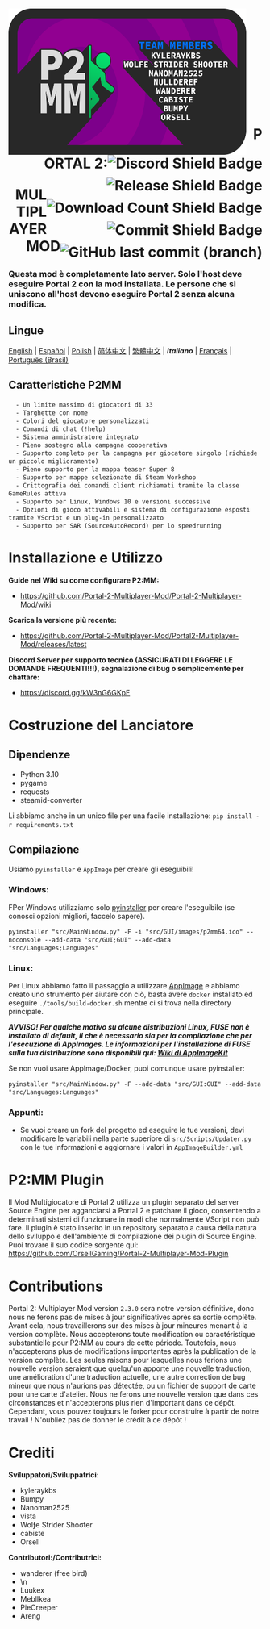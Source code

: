 <h1>
  <img src="https://github.com/Portal-2-Multiplayer-Mod/P2MM-ART/blob/e56d8c209eb3f143bb0607dc1e59730e517ecca6/Banners/P2MMBannerREADME.png?raw=true" alt="P2MMBannerREADME" width="472" height="290" align="left">
  <a href="https://discord.gg/nXRygGNxyK" target="_blank">
      <img src="https://img.shields.io/discord/839651379034193920?color=blue&label=Discord%20Users&style=for-the-badge&logo=discord&logoWidth=20"
              alt="Discord Shield Badge" style="margin-bottom: 10px;" align="right">
  </a>
  <br>
  <a href="https://github.com/Portal-2-Multiplayer-Mod/Portal-2-Multiplayer-Mod/releases/latest">
      <img src="https://img.shields.io/github/release-date/Portal-2-Multiplayer-Mod/Portal-2-Multiplayer-Mod?color=red&label=Latest%20Release&style=for-the-badge"
              alt="Release Shield Badge" style="margin-bottom: 10px;" align="right">
  </a>
  <br>
  <img src="https://img.shields.io/github/downloads/Portal-2-Multiplayer-Mod/Portal-2-Multiplayer-Mod/total?style=for-the-badge&label=TOTAL%20DOWNLOAD%20COUNT"
          alt="Download Count Shield Badge" style="margin-bottom: 10px;" align="right">
  </a>
  <br>
  <a href="https://github.com/Portal-2-Multiplayer-Mod/Portal-2-Multiplayer-Mod/commits/main">
      <img src="https://img.shields.io/github/last-commit/Portal-2-Multiplayer-Mod/Portal-2-Multiplayer-Mod?label=LAST%20COMMIT%20(MAIN)&style=for-the-badge"
              alt="Commit Shield Badge" style="margin-bottom: 10px;" align="right">
  </a>
  <br>
  <a href="https://github.com/Portal-2-Multiplayer-Mod/Portal-2-Multiplayer-Mod/commits/dev">
      <img src="https://img.shields.io/github/last-commit/Portal-2-Multiplayer-Mod/Portal-2-Multiplayer-Mod/dev?style=for-the-badge&label=LAST%20COMMIT%20(DEV)&color=%2334a5eb"
              alt="GitHub last commit (branch)" align="right">
  </a>
  <br>
  <br>
  <p align="right">PORTAL 2:</p>
  <p align="right">MULTIPLAYER MOD</p>
</h1>

### Questa mod è completamente lato server. Solo l'host deve eseguire Portal 2 con la mod installata. Le persone che si uniscono all'host devono eseguire Portal 2 senza alcuna modifica.

## Lingue

[English](README.md) | [Español](README.es.md) | [Polish](README.pl.md) | [简体中文](README.zh-CN.md) | [繁體中文](README.zh-TW.md) | **_Italiano_** | [Français](README.fr.md) | [Português (Brasil)](README.pt_BR.md)

## Caratteristiche P2MM

```
  - Un limite massimo di giocatori di 33
  - Targhette con nome
  - Colori del giocatore personalizzati
  - Comandi di chat (!help)
  - Sistema amministratore integrato
  - Pieno sostegno alla campagna cooperativa
  - Supporto completo per la campagna per giocatore singolo (richiede un piccolo miglioramento)
  - Pieno supporto per la mappa teaser Super 8
  - Supporto per mappe selezionate di Steam Workshop
  - Crittografia dei comandi client richiamati tramite la classe GameRules attiva
  - Supporto per Linux, Windows 10 e versioni successive
  - Opzioni di gioco attivabili e sistema di configurazione esposti tramite VScript e un plug-in personalizzato
  - Supporto per SAR (SourceAutoRecord) per lo speedrunning
```

# Installazione e Utilizzo

**Guide nel Wiki su come configurare P2:MM:**

- <https://github.com/Portal-2-Multiplayer-Mod/Portal-2-Multiplayer-Mod/wiki>

**Scarica la versione più recente:**

- <https://github.com/Portal-2-Multiplayer-Mod/Portal2-Multiplayer-Mod/releases/latest>

**Discord Server per supporto tecnico (ASSICURATI DI LEGGERE LE DOMANDE FREQUENTI!!!), segnalazione di bug o semplicemente per chattare:**

- <https://discord.gg/kW3nG6GKpF>

# Costruzione del Lanciatore

## Dipendenze

- Python 3.10
- pygame
- requests
- steamid-converter

Li abbiamo anche in un unico file per una facile installazione: `pip install -r requirements.txt`

## Compilazione

Usiamo `pyinstaller` e `AppImage` per creare gli eseguibili!

### Windows:

FPer Windows utilizziamo solo [pyinstaller](https://pypi.org/project/pyinstaller/) per creare l'eseguibile (se conosci opzioni migliori, faccelo sapere).

```shell
pyinstaller "src/MainWindow.py" -F -i "src/GUI/images/p2mm64.ico" --noconsole --add-data "src/GUI;GUI" --add-data "src/Languages;Languages"
```

### Linux:

Per Linux abbiamo fatto il passaggio a utilizzare [AppImage](https://appimage.org/) e abbiamo creato uno strumento per aiutare con ciò, basta avere `docker` installato ed eseguire `./tools/build-docker.sh` mentre ci si trova nella directory principale.

***AVVISO! Per qualche motivo su alcune distribuzioni Linux, FUSE non è installato di default, il che è necessario sia per la compilazione che per l'esecuzione di AppImages. Le informazioni per l'installazione di FUSE sulla tua distribuzione sono disponibili qui: [Wiki di AppImageKit](https://github.com/AppImage/AppImageKit/wiki/FUSE)***

Se non vuoi usare AppImage/Docker, puoi comunque usare pyinstaller:

```shell
pyinstaller "src/MainWindow.py" -F --add-data "src/GUI:GUI" --add-data "src/Languages:Languages"
```

### Appunti:

- Se vuoi creare un fork del progetto ed eseguire le tue versioni, devi modificare le variabili nella parte superiore di `src/Scripts/Updater.py` con le tue informazioni e aggiornare i valori in `AppImageBuilder.yml`

# P2:MM Plugin

Il Mod Multigiocatore di Portal 2 utilizza un plugin separato del server Source Engine per agganciarsi a Portal 2 e patchare il gioco, consentendo a determinati sistemi di funzionare in modi che normalmente VScript non può fare. Il plugin è stato inserito in un repository separato a causa della natura dello sviluppo e dell'ambiente di compilazione dei plugin di Source Engine. Puoi trovare il suo codice sorgente qui: <https://github.com/OrsellGaming/Portal-2-Multiplayer-Mod-Plugin>

# Contributions

Portal 2: Multiplayer Mod version `2.3.0` sera notre version définitive, donc nous ne ferons pas de mises à jour significatives après sa sortie complète. Avant cela, nous travaillerons sur des mises à jour mineures menant à la version complète. Nous accepterons toute modification ou caractéristique substantielle pour P2:MM au cours de cette période. Toutefois, nous n'accepterons plus de modifications importantes après la publication de la version complète. Les seules raisons pour lesquelles nous ferions une nouvelle version seraient que quelqu'un apporte une nouvelle traduction, une amélioration d'une traduction actuelle, une autre correction de bug mineur que nous n'aurions pas détectée, ou un fichier de support de carte pour une carte d'atelier. Nous ne ferons une nouvelle version que dans ces circonstances et n'accepterons plus rien d'important dans ce dépôt. Cependant, vous pouvez toujours le forker pour construire à partir de notre travail ! N'oubliez pas de donner le crédit à ce dépôt !

# Crediti

**Sviluppatori/Sviluppatrici:**

- kyleraykbs
- Bumpy
- Nanoman2525
- vista
- Wolƒe Strider Shoσter
- cabiste
- Orsell

**Contributori:/Contributrici:**

- wanderer (free bird)
- \n
- Luukex
- MeblIkea
- PieCreeper
- Areng
